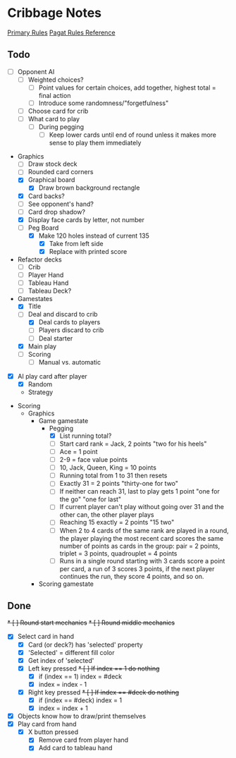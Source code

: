 # Cribbage Notes

[Primary Rules](./rulebook_2020.pdf)
[Pagat Rules Reference](https://www.pagat.com/adders/crib6.html)

## Todo

* [ ] Opponent AI
    * [ ] Weighted choices?
        * [ ] Point values for certain choices, add together, highest total = final action
        * [ ] Introduce some randomness/"forgetfulness"
    * [ ] Choose card for crib
    * [ ] What card to play
        * [ ] During pegging
            * [ ] Keep lower cards until end of round unless it makes more sense to play them immediately
* Graphics
    * [ ] Draw stock deck
    * [ ] Rounded card corners
    * [x] Graphical board
        * [x] Draw brown background rectangle
    * [x] Card backs?
    * [ ] See opponent's hand?
    * [ ] Card drop shadow?
    * [x] Display face cards by letter, not number
    * [ ] Peg Board
        * [x] Make 120 holes instead of current 135
            * [x] Take from left side
            * [x] Replace with printed score
* Refactor decks
    * [ ] Crib
    * [ ] Player Hand
    * [ ] Tableau Hand
    * [ ] Tableau Deck?
* Gamestates
    * [x] Title
    * [ ] Deal and discard to crib
        * [x] Deal cards to players
        * [ ] Players discard to crib
        * [ ] Deal starter
    * [x] Main play
    * [ ] Scoring
        * [ ] Manual vs. automatic
* [x] AI play card after player
    * [x] Random
    * Strategy
* Scoring
    * Graphics
        * Game gamestate
            * Pegging
                * [x] List running total?
                * [ ] Start card rank = Jack, 2 points "two for his heels"
                * [ ] Ace = 1 point
                * [ ] 2-9 = face value points
                * [ ] 10, Jack, Queen, King = 10 points
                * [ ] Running total from 1 to 31 then resets
                * [ ] Exactly 31 = 2 points "thirty-one for two"
                * [ ] If neither can reach 31, last to play gets 1 point "one for the go" "one for last"
                * [ ] If current player can't play without going over 31 and the other can, the other player plays
                * [ ] Reaching 15 exactly = 2 points "15 two"
                * [ ] When 2 to 4 cards of the same rank are played in a round, the player playing the most recent card scores the same number of points as cards in the group: pair = 2 points, triplet = 3 points, quadrouplet = 4 points
                * [ ] Runs in a single round starting with 3 cards score a point per card, a run of 3 scores 3 points, if the next player continues the run, they score 4 points, and so on.
        * Scoring gamestate

## Done

~~* [ ] Round start mechanics~~
~~* [ ] Round middle mechanics~~
* [x] Select card in hand
    * [x] Card (or deck?) has 'selected' property
    * [x] 'Selected' = different fill color
    * [x] Get index of 'selected'
    * [x] Left key pressed
        ~~* [ ] If index == 1 do nothing~~
        * [x] if (index == 1) index = #deck
        * [x] index = index - 1
    * [x] Right key pressed
        ~~* [ ] If index == #deck do nothing~~
        * [x] if (index == #deck) index = 1
        * [x] index = index + 1
* [x] Objects know how to draw/print themselves
* [x] Play card from hand
    * [x] X button pressed
        * [x] Remove card from player hand
        * [x] Add card to tableau hand